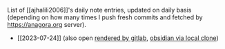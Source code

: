 List of [[ajhalili2006]]'s daily note entries, updated on daily basis (depending on how many times I push fresh commits and fetched by <https://anagora.org> server).
* [[2023-07-24]] (also open [rendered by gitlab](https://mau.dev/andreijiroh.dev/digital-garden/-/blob/main/daily-notes/2023-07-24.md), [obsidian via local clone](obsidian://open?vault=digital-&file=daily-notes%2F2023-07-24))